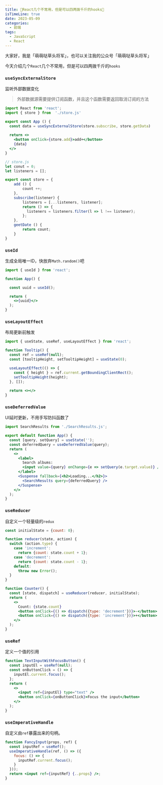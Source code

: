 ```yaml
---
title: 🎉React几个不常用，但是可以四两拨千斤的hooks🎉
isTimeLine: true
date: 2023-05-09
categories:
  - 前端
tags:
  - JavaScript
  - React
---
```


大家好，我是「萌萌哒草头将军」，也可以关注我的公众号「萌萌哒草头将军」

今天介绍几个`React`几个不常用，但是可以四两拨千斤的`hooks`
### `useSyncExternalStore`
监听外部数据变化
> 外部数据源需要提供订阅函数，并且这个函数需要返回取消订阅的方法
```jsx
import React from 'react';
import { store } from  './store.js'

export const App () {
  const data = useSyncExternalStore(store.subscribe, store.getData)
  
  return <>
    <button onClick={store.add}>add+</button>
    {data}
  </>
}
```
```js
// store.js
let conut = 0;
let listeners = [];

export const store = {
    add () {
        count ++;
    },
    subscribe(listener) {
        listeners = [...listeners, listener];
        return () => {
          listeners = listeners.filter(l => l !== listener);
        };
    },
    geetDate () {
        return count;
    }
}
```
### `useId`
生成全局唯一ID，快放弃`Math.random()`吧
```jsx
import { useId } from 'react';  

function App() {  

  const uuid = useId();  

  return (  
    <>{uuid}</>  
  );  
}
```
### `useLayoutEffect`
布局更新前触发
```jsx
import { useState, useRef, useLayoutEffect } from 'react';  

function Tooltip() {
  const ref = useRef(null);  
  const [tooltipHeight, setTooltipHeight] = useState(0);  

  useLayoutEffect(() => {  
    const { height } = ref.current.getBoundingClientRect();  
    setTooltipHeight(height);  
  }, []);
  
  return <></>
}
```
### `useDeferredValue`
UI延时更新，不用手写防抖函数了
```jsx
import SearchResults from './SearchResults.js';

export default function App() {
  const [query, setQuery] = useState('');
  const deferredQuery = useDeferredValue(query);
  return (
    <>
      <label>
        Search albums:
        <input value={query} onChange={e => setQuery(e.target.value)} />
      </label>
      <Suspense fallback={<h2>Loading...</h2>}>
        <SearchResults query={deferredQuery} />
      </Suspense>
    </>
  );
}
```
### `useReducer`
自定义一个轻量级的`redux`
```jsx
const initialState = {count: 0};

function reducer(state, action) {
  switch (action.type) {
    case 'increment':
      return {count: state.count + 1};
    case 'decrement':
      return {count: state.count - 1};
    default:
      throw new Error();
  }
}

function Counter() {
  const [state, dispatch] = useReducer(reducer, initialState);
  return (
    <>
      Count: {state.count}
      <button onClick={() => dispatch({type: 'decrement'})}>-</button>
      <button onClick={() => dispatch({type: 'increment'})}>+</button>
    </>
  );
}
```
### `useRef`
定义一个值的引用
```jsx
function TextInputWithFocusButton() {
  const inputEl = useRef(null);
  const onButtonClick = () => {
    inputEl.current.focus();
  };
  return (
    <>
      <input ref={inputEl} type="text" />
      <button onClick={onButtonClick}>Focus the input</button>
    </>
  );
}
```
### `useImperativeHandle`
自定义由`ref`暴露出来的句柄。
```jsx
function FancyInput(props, ref) {
  const inputRef = useRef();
  useImperativeHandle(ref, () => ({
    focus: () => {
      inputRef.current.focus();
    }
  }));
  return <input ref={inputRef} {..props} />;
}
```
